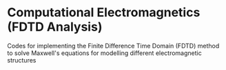 # Computational Electromagnetics (FDTD Analysis)

Codes for implementing the Finite Difference Time Domain (FDTD) method to solve Maxwell's equations for modelling different electromagnetic structures
